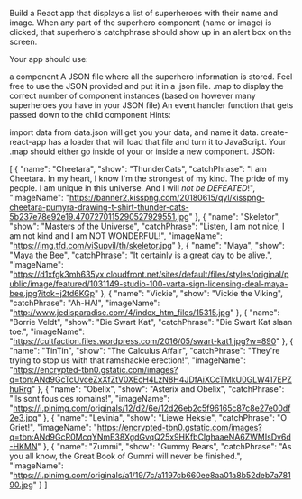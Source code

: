 Build a React app that displays a list of superheroes with their name and image. When any part of the superhero component (name or image) is clicked, that superhero's catchphrase should show up in an alert box on the screen.

Your app should use:

a <SuperHero/> component
A JSON file where all the superhero information is stored. Feel free to use the JSON provided and put it in a .json file.
.map to display the correct number of component instances (based on however many superheroes you have in your JSON file)
An event handler function that gets passed down to the child <SuperHero/> component
Hints:

import data from data.json will get you your data, and name it data. create-react-app has a loader that will load that file and turn it to JavaScript.
Your .map should either go inside of your <App /> or inside a new <HeroList /> component.
JSON:

[
        {
            "name": "Cheetara",
            "show": "ThunderCats",
            "catchPhrase": "I am Cheetara. In my heart, I know I'm the strongest of my kind. The pride of my people. I am unique in this universe. And I will *not be DEFEATED*!",
            "imageName": "https://banner2.kisspng.com/20180615/qyl/kisspng-cheetara-pumyra-drawing-t-shirt-thunder-cats-5b237e78e92e19.4707270115290527929551.jpg"
        },
        {
            "name": "Skeletor",
            "show": "Masters of the Universe",
            "catchPhrase": "Listen, I am not nice, I am not kind and I am NOT WONDERFUL!",
            "imageName": "https://img.tfd.com/viSupvil/th/skeletor.jpg"
        },
        {
            "name": "Maya",
            "show": "Maya the Bee",
            "catchPhrase": "It certainly is a great day to be alive.",
            "imageName": "https://d1xfgk3mh635yx.cloudfront.net/sites/default/files/styles/original/public/image/featured/1031149-studio-100-varta-sign-licensing-deal-maya-bee.jpg?itok=j2td6KGp"
        },
        {
            "name": "Vickie",
            "show": "Vickie the Viking",
            "catchPhrase": "Ah-HA!",
            "imageName": "http://www.jedisparadise.com/4/index_htm_files/15315.jpg"
        },
        {
            "name": "Borrie Veldt",
            "show": "Die Swart Kat",
            "catchPhrase": "Die Swart Kat slaan toe.",
            "imageName": "https://cultfaction.files.wordpress.com/2016/05/swart-kat1.jpg?w=890"
        },
        {
            "name": "TinTin",
            "show": "The Calculus Affair",
            "catchPhrase": "They're trying to stop us with that ramshackle erection!",
            "imageName": "https://encrypted-tbn0.gstatic.com/images?q=tbn:ANd9GcTcUvceZxXfZtV0XEcH4LzN8H4JDfAiXCcTMkU0GLW417EPZhuRrg"
        },
        {
            "name": "Obelix",
            "show": "Asterix and Obelix",
            "catchPhrase": "Ils sont fous ces romains!",
            "imageName": "https://i.pinimg.com/originals/12/d2/6e/12d26eb2c5f96165c87c8e27e00df2e3.jpg"
        },
        {
            "name": "Levinia",
            "show": "Liewe Heksie",
            "catchPhrase": "O Griet!",
            "imageName": "https://encrypted-tbn0.gstatic.com/images?q=tbn:ANd9GcR0McqYNmE38XgdGvqQ25x9HKfbCIghaaeNA6ZWMIsDv6d-HKMN"
        },
        {
            "name": "Zummi",
            "show": "Gummy Bears",
            "catchPhrase": "As you all know, the Great Book of Gummi will never be finished.",
            "imageName": "https://i.pinimg.com/originals/a1/19/7c/a1197cb660ee8aa01a8b52deb7a78190.jpg"
        }
    ]